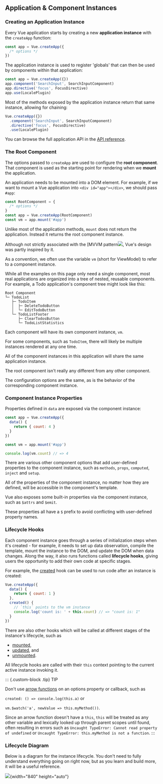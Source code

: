 
## Application & Component Instances

### Creating an Application Instance

Every Vue application starts by creating a new **application instance**
with the `createApp` function:


```js
const app = Vue.createApp({
  /* options */
})
```

The application instance is used to register \'globals\' that can then
be used by components within that application:

```js
const app = Vue.createApp({})
app.component('SearchInput', SearchInputComponent)
app.directive('focus', FocusDirective)
app.use(LocalePlugin)
```

Most of the methods exposed by the application instance return that same
instance, allowing for chaining:

```js
Vue.createApp({})
  .component('SearchInput', SearchInputComponent)
  .directive('focus', FocusDirective)
  .use(LocalePlugin)
```

You can browse the full application API in the [API reference](https://v3.vuejs.org/api/application-api.html).

### The Root Component

The options passed to `createApp` are used to configure the **root
component**. That component is used as the starting point for rendering
when we **mount** the application.

An application needs to be mounted into a DOM element. For example, if
we want to mount a Vue application into `<div id="app"></div>`, we
should pass `#app`:

```js
const RootComponent = {
  /* options */
}
const app = Vue.createApp(RootComponent)
const vm = app.mount('#app')
```

Unlike most of the application methods, `mount` does not return the
application. Instead it returns the root component instance.

Although not strictly associated with the [MVVM
pattern![](https://en.wikipedia.org/wiki/Model_View_ViewModel),
Vue\'s design was partly inspired by it. 

As a convention, we often use
the variable `vm` (short for ViewModel) to refer to a component
instance.

While all the examples on this page only need a single component, most
real applications are organized into a tree of nested, reusable
components. For example, a Todo application\'s component tree might look
like this:

```text
Root Component
└─ TodoList
   ├─ TodoItem
   │  ├─ DeleteTodoButton
   │  └─ EditTodoButton
   └─ TodoListFooter
      ├─ ClearTodosButton
      └─ TodoListStatistics
```

Each component will have its own component instance, `vm`. 

For some
components, such as `TodoItem`, there will likely be multiple instances
rendered at any one time. 

All of the component instances in this
application will share the same application instance.

The root component isn\'t
really any different from any other component. 

The configuration options
are the same, as is the behavior of the corresponding component
instance.

### Component Instance Properties

Properties defined in
`data` are exposed via the component instance:

```js
const app = Vue.createApp({
  data() {
    return { count: 4 }
  }
})

const vm = app.mount('#app')

console.log(vm.count) // => 4
```

There are various other component options that add user-defined
properties to the component instance, such as 
`methods`, 
`props`,
`computed`, 
`inject` and 
`setup`. 

All of the properties of the component instance, no
matter how they are defined, will be accessible in the component\'s
template.

Vue also exposes some built-in properties via the component instance,
such as `$attrs` and `$emit`. 

These properties all have a `$` prefix to
avoid conflicting with user-defined property names.

### Lifecycle Hooks

Each component instance goes through a series of initialization steps
when it\'s created - for example, it needs to set up data observation,
compile the template, mount the instance to the DOM, and update the DOM
when data changes. Along the way, it also runs functions called
**lifecycle hooks**, giving users the opportunity to add their own code
at specific stages.

For example, the [created](https://v3.vuejs.org/api/options-lifecycle-hooks.html#created)
hook can be used to run code after an instance is created:

```js
Vue.createApp({
  data() {
    return { count: 1 }
  },
  created() {
    // `this` points to the vm instance
    console.log('count is: ' + this.count) // => "count is: 1"
  }
})
```

There are also other hooks which will be called at different stages of
the instance\'s lifecycle, such as

* [mounted](https://v3.vuejs.org/api/options-lifecycle-hooks.html#mounted),
* [updated](https://v3.vuejs.org/api/options-lifecycle-hooks.html#updated), and
* [unmounted](https://v3.vuejs.org/api/options-lifecycle-hooks.html#unmounted). 

All lifecycle
hooks are called with their `this` context pointing to the current
active instance invoking it.

::: {.custom-block .tip}
TIP

Don\'t use [arrow functions](https://developer.mozilla.org/en/docs/Web/JavaScript/Reference/Functions/Arrow_functions)
on an options property or callback, such as

`created: () => console.log(this.a)` or

`vm.$watch('a', newValue => this.myMethod())`. 

Since an arrow function
doesn\'t have a `this`, `this` will be treated as any other variable and
lexically looked up through parent scopes until found, often resulting
in errors such as
`Uncaught TypeError: Cannot read property of undefined` or
`Uncaught TypeError: this.myMethod is not a function`.
:::

### Lifecycle Diagram

Below is a diagram for the instance lifecycle. You don\'t need to fully
understand everything going on right now, but as you learn and build
more, it will be a useful reference.

![](https://v3.vuejs.org/images/lifecycle.svg){width="840"
height="auto"}
